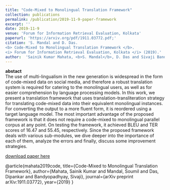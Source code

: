 ```yaml
---
title: "Code-Mixed to Monolingual Translation Framework"
collection: publications
permalink: /publication/2019-11-9-paper-framework
excerpt: ''
date: 2019-11-9
venue: 'Forum for Information Retrieval Evaluation, Kolkata'
paperurl: 'https://arxiv.org/pdf/1911.03772.pdf;'
citation: 'S. Mandal and D. Das. 
<b> Code-Mixed to Monolingual Translation Framework </b>. 
<i> Forum for Information Retrieval Evaluation, Kolkata </i> (2019).'
author:  'Sainik Kumar Mahata, <b>S. Mandal</b>, D. Das and Sivaji Bandyopadhyay'
---
```

<b>abstact</b><br>
The use of multi-lingualism in the new generation is widespread in the form of code-mixed data on social media, and therefore a robust translation system is required for catering to the monolingual users, as well as for easier comprehension by language processing models. In this work, we present a translation framework that uses translation-transliteration strategy for translating code-mixed data into their equivalent monolingual instances. For converting the output to a more fluent form, it is reordered using a target language model. The most important advantage of the proposed framework is that it does not require a code-mixed to monolingual parallel corpus at any point. On testing the framework, it achieved BLEU and TER scores of 16.47 and 55.45, respectively. Since the proposed framework deals with various sub-modules, we dive deeper into the importance of each of them, analyze the errors and finally, discuss some improvement strategies.

[download paper here](https://arxiv.org/pdf/1911.03772.pdf;Framework)

@article{mahata2019code,
  title={Code-Mixed to Monolingual Translation Framework},
  author={Mahata, Sainik Kumar and Mandal, Soumil and Das, Dipankar and Bandyopadhyay, Sivaji},
  journal={arXiv preprint arXiv:1911.03772},
  year={2019}
}

